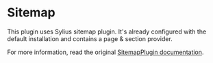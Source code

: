 # Sitemap

This plugin uses Sylius sitemap plugin. It's already configured with the default installation
and contains a page & section provider. 

For more information, read the original [SitemapPlugin documentation](https://github.com/stefandoorn/sitemap-plugin).
